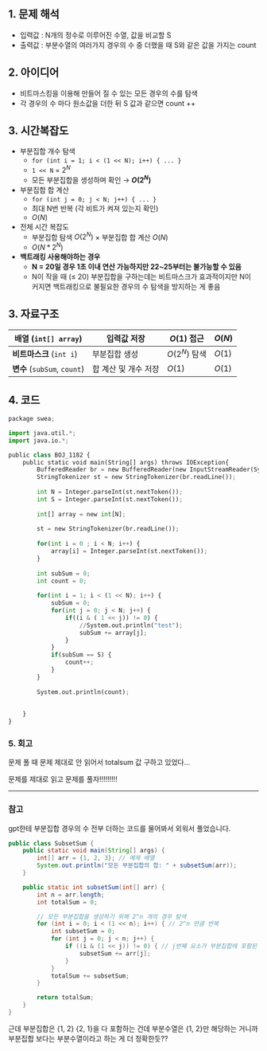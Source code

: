 ## 1. 문제 해석

- 입력값 : N개의 정수로 이루어진 수열, 값을 비교할 S
- 출력값 : 부분수열의 여러가지 경우의 수 중 더했을 때 S와 같은 값을 가지는 count

## 2. 아이디어

- 비트마스킹을 이용해 만들어 질 수 있는 모든 경우의 수를 탐색
- 각 경우의 수 마다 원소값을 더한 뒤 S 값과 같으면 count ++

## 3. 시간복잡도

- 부분집합 개수 탐색
    - `for (int i = 1; i < (1 << N); i++) { ... }`
    - `1 << N` = $2^N$
    - 모든 부분집합을 생성하며 확인 → **$O(2^N)$**
- 부분집합 합 계산
    - `for (int j = 0; j < N; j++) { ... }`
    - 최대 N번 반복 (각 비트가 켜져 있는지 확인)
    - $O(N)$
- 전체 시간 복잡도
    - 부분집합 탐색 $O(2^N)$ × 부분집합 합 계산 $O(N)$
    - $O( N * 2^N)$
- **백트래킹 사용해야하는 경우**
    - **N = 20일 경우 1초 이내 연산 가능하지만 22~25부터는 불가능할 수 있음**
    - N이 작을 때 (≤ 20) 부분집합을 구하는데는 비트마스크가 효과적이지만 N이 커지면 백트래킹으로 불필요한 경우의 수 탐색을 방지하는 게 좋음

## 3. 자료구조

| **배열** (`int[] array`) | 입력값 저장 | $O(1)$ 접근 | $O(N)$ |
| --- | --- | --- | --- |
| **비트마스크** (`int i`) | 부분집합 생성 | $O(2^N)$ 탐색 | $O(1)$ |
| **변수** (`subSum`, `count`) | 합 계산 및 개수 저장 | $O(1)$ | $O(1)$ |

## 4. 코드

```python
package swea;

import java.util.*;
import java.io.*;

public class BOJ_1182 {
	public static void main(String[] args) throws IOException{
		BufferedReader br = new BufferedReader(new InputStreamReader(System.in));
		StringTokenizer st = new StringTokenizer(br.readLine());
		
		int N = Integer.parseInt(st.nextToken());
		int S = Integer.parseInt(st.nextToken());
		
		int[] array = new int[N];
		
		st = new StringTokenizer(br.readLine());
		
		for(int i = 0 ; i < N; i++) {
			array[i] = Integer.parseInt(st.nextToken());
		}
		
		int subSum = 0;
		int count = 0;
		
		for(int i = 1; i < (1 << N); i++) {
			subSum = 0;
			for(int j = 0; j < N; j++) {
				if((i & ( 1 << j)) != 0) {
					//System.out.println("test");
					subSum += array[j];
				}
			}
			if(subSum == S) {
				count++;
			}
		}
		
		System.out.println(count);
		
		
	}
}

```

### 5. 회고

문제 풀 때 문제 제대로 안 읽어서 totalsum 값 구하고 있었다…

문제를 제대로 읽고 문제를 풀자!!!!!!!!!

---

### 참고

gpt한테 부분집합 경우의 수 전부 더하는 코드를 물어봐서 외워서 풀었습니다.

```java
public class SubsetSum {
    public static void main(String[] args) {
        int[] arr = {1, 2, 3}; // 예제 배열
        System.out.println("모든 부분집합의 합: " + subsetSum(arr));
    }

    public static int subsetSum(int[] arr) {
        int n = arr.length;
        int totalSum = 0;

        // 모든 부분집합을 생성하기 위해 2^n 개의 경우 탐색
        for (int i = 0; i < (1 << n); i++) { // 2^n 만큼 반복
            int subsetSum = 0;
            for (int j = 0; j < n; j++) {
                if ((i & (1 << j)) != 0) { // j번째 요소가 부분집합에 포함된 경우
                    subsetSum += arr[j];
                }
            }
            totalSum += subsetSum;
        }

        return totalSum;
    }
}
```

근데 부분집합은 {1, 2} {2, 1}을 다 포함하는 건데 부분수열은 {1, 2}만 해당하는 거니까 부분집합 보다는 부분수열이라고 하는 게 더 정확한듯??
